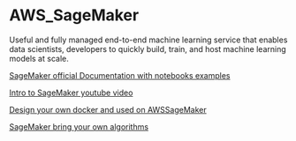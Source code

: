 # AWS_SageMaker

Useful and fully managed end-to-end machine learning service that enables data scientists, developers to quickly build, train, and host machine learning models at scale. 

[SageMaker official Documentation with notebooks examples](https://github.com/awslabs/amazon-sagemaker-examples)

[Intro to SageMaker youtube video](https://www.youtube.com/watch?v=ym7NEYEx9x4)

[Design your own docker and used on AWSSageMaker](https://github.com/awslabs/amazon-sagemaker-examples/blob/master/advanced_functionality/scikit_bring_your_own/scikit_bring_your_own.ipynb)

[SageMaker bring your own algorithms](https://medium.com/smileinnovation/sagemaker-bring-your-own-algorithms-719dd539607d)

